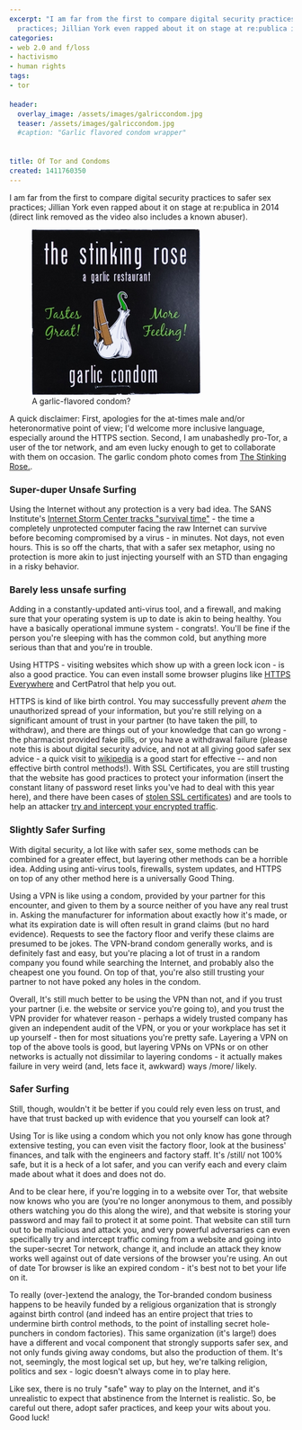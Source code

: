 ```yaml
---
excerpt: "I am far from the first to compare digital security practices to safer sex
  practices; Jillian York even rapped about it on stage at re:publica in 2014"
categories:
- web 2.0 and f/loss
- hactivismo
- human rights
tags:
- tor

header:
  overlay_image: /assets/images/galriccondom.jpg
  teaser: /assets/images/galriccondom.jpg
  #caption: "Garlic flavored condom wrapper"


title: Of Tor and Condoms
created: 1411760350
---
```

I am far from the first to compare digital security practices to safer sex practices; Jillian York even rapped about it on stage at re:publica in 2014 (direct link removed as the video also includes a known abuser). <!--Heck, you can even see a rap career blooming as <a href="https://twitter.com/jilliancyork">Jillian York</a> and <a href="https://twitter.com/ioerror">Jacob Appelbaum</a> suggest that it's time that we <a href="https://www.youtube.com/watch?v=BBgZyV4iltw">"talk about P-G-P" at re:publica</a>.-->

<figure>
    <a href="/assets/images/galriccondom.jpg"><img src="/assets/images/galriccondom.jpg"></a>
    <figcaption>A garlic-flavored condom?</figcaption>
</figure>


A quick disclaimer: First, apologies for the at-times male and/or heteronormative point of view; I'd welcome more inclusive language, especially around the HTTPS section. Second, I am unabashedly pro-Tor, a user of the tor network, and am even lucky enough to get to collaborate with them on occasion. The garlic condom photo comes from <a href="http://thestinkingrosestore.com/display.aspx?catid=23,33&pid=2201" target="_blank" border="0">The Stinking Rose.</a>.

<h3>Super-duper Unsafe Surfing</h3>
Using the Internet without any protection is a very bad idea. The SANS Institute's <a href="https://isc.sans.edu/survivaltime.html">Internet Storm Center tracks "survival time"</a> - the time a completely unprotected computer facing the raw Internet can survive before becoming compromised by a virus - in minutes.  Not days, not even hours. This is so off the charts, that with a safer sex metaphor, using no protection is more akin to just injecting yourself with an STD than engaging in a risky behavior.

<h3>Barely less unsafe surfing</h3>
Adding in a constantly-updated anti-virus tool, and a firewall, and making sure that your operating system is up to date is akin to being healthy.  You have a basically operational immune system - congrats!.  You'll be fine if the person you're sleeping with has the common cold, but anything more serious than that and you're in trouble.

Using HTTPS  - visiting websites which show up with a green lock icon - is also a good practice.  You can even install some browser plugins like <a href="https://www.eff.org/https-everywhere" target="_blank">HTTPS Everywhere</a> and CertPatrol that help you out.

HTTPS is kind of like birth control.  You may successfully prevent *ahem* the unauthorized spread of your information, but you're still relying on a significant amount of trust in your partner (to have taken the pill, to withdraw), and there are things out of your knowledge that can go wrong - the pharmacist provided fake pills, or you have a withdrawal failure (please note this is about digital security advice, and not at all giving good safer sex advice - a quick visit to <a href="https://en.wikipedia.org/wiki/Comparison_of_birth_control_methods">wikipedia</a> is a good start for effective -- and non effective birth control methods!). With SSL Certificates, you are still trusting that the website has good practices to protect your information (insert the constant litany of password reset links you've had to deal with this year here), and there have been cases of <a href="http://www.wired.com/2011/08/diginotar-breach/" target="_blank">stolen SSL certificates</a>) and are tools to help an attacker <a href="http://www.thoughtcrime.org/software/sslstrip/" target="_blank">try and intercept your encrypted traffic</a>.

<h3>Slightly Safer Surfing</h3>
With digital security, a lot like with safer sex, some methods can be combined for a greater effect, but layering other methods can be a horrible idea.  Adding using anti-virus tools, firewalls, system updates, and HTTPS on top of any other method here is a universally Good Thing.

Using a VPN is like using a condom, provided by your partner for this encounter, and given to them by a source neither of you have any real trust in.  Asking the manufacturer for information about exactly how it's made, or what its expiration date is will often result in  grand claims (but no hard evidence).  Requests to see the factory floor and verify these claims are presumed to be jokes.  The VPN-brand condom generally works, and is definitely fast and easy, but you're placing a lot of trust in a random company you found while searching the Internet, and probably also the cheapest one you found. On top of that, you're also still trusting your partner to not have poked any holes in the condom.

Overall, It's still much better to be using the VPN than not, and if you trust your partner (i.e. the website or service you're going to), and you trust the VPN provider for whatever reason - perhaps a widely trusted company has given an independent audit of the VPN, or you or your workplace has set it up yourself - then for most situations you're pretty safe. Layering a VPN on top of the above tools is good, but layering VPNs on VPNs or on other networks is actually not dissimilar to layering condoms - it actually makes failure in very weird (and, lets face it, awkward) ways /more/ likely.

<h3>Safer Surfing</h3>
Still, though, wouldn't it be better if you could rely even less on trust, and have that trust backed up with evidence that you yourself can look at?

Using Tor is like using a condom which you not only know has gone through extensive testing, you can even visit the factory floor, look at the business' finances, and talk with the engineers and factory staff. It's /still/ not 100% safe, but it is a heck of a lot safer, and you can verify each and every claim made about what it does and does not do.

And to be clear here, if you're logging in to a website over Tor, that website now knows who you are (you're no longer anonymous to them, and possibly others watching you do this along the wire), and that website is storing your password and may fail to protect it at some point.  That website can still turn out to be malicious and attack you, and very powerful adversaries can even specifically try and intercept traffic coming from a website and going into the super-secret Tor network, change it, and include an attack they know works well against out of date versions of the browser you're using.  An out of date Tor browser is like an expired condom - it's best not to bet your life on it.

To really (over-)extend the analogy, the Tor-branded condom business happens to be heavily funded by a religious organization that is strongly against birth control (and indeed has an entire project that tries to undermine birth control methods, to the point of installing secret hole-punchers in condom factories).  This same organization (it's large!) does have a different and vocal component that strongly supports safer sex, and not only funds giving away condoms, but also the production of them.  It's not, seemingly, the most logical set up, but hey, we're talking religion, politics and sex - logic doesn't always come in to play here.

Like sex, there is no truly "safe" way to play on the Internet, and it's unrealistic to expect that abstinence from the Internet is realistic. So, be careful out there, adopt safer practices, and keep your wits about you.  Good luck!
